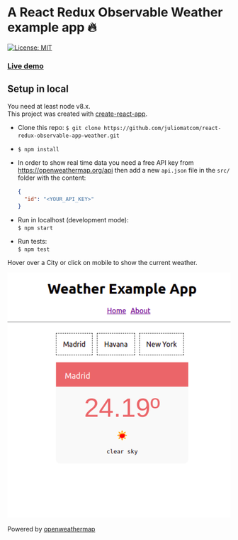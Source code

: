 # A React Redux Observable Weather example app 🔥
[![License: MIT](https://img.shields.io/badge/License-MIT-yellow.svg)](https://opensource.org/licenses/MIT)

### [Live demo](http://45.77.67.1:3001/)  

## Setup in local
You need at least node v8.x.  
This project was created with [create-react-app](https://github.com/facebook/create-react-app). 

- Clone this repo: `$ git clone https://github.com/juliomatcom/react-redux-observable-app-weather.git`  

- `$ npm install`  

- In order to show real time data you need a free API key from https://openweathermap.org/api then add a new `api.json` file in the `src/` folder with the content:  

  ```json
  {
    "id": "<YOUR_API_KEY>"
  }
  ```
- Run in localhost (development mode):  
  `$ npm start`  

- Run tests:  
  `$ npm test`  

Hover over a City or click on mobile to show the current weather.   

![app image](public/pic.png)

Powered by [openweathermap](https://openweathermap.org/api)
